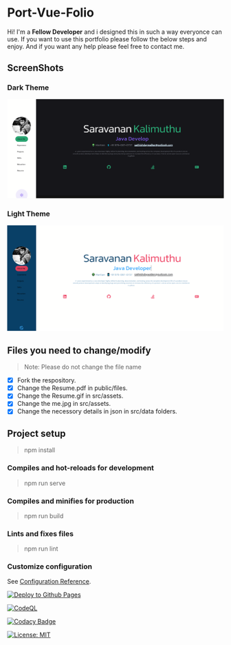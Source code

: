 # Port-Vue-Folio

Hi! I'm a **Fellow Developer** and i designed this in such a way everyonce can use. If you want to use this portfolio please follow the below steps and enjoy. And if you want any help please feel free to contact me.

## ScreenShots
### Dark Theme
![Dark](images/Dark.png)
### Light Theme
![Light](images/Light.png)

## Files you need to change/modify
> Note: Please do not change the file name

- [x] Fork the respository.
- [x] Change the Resume.pdf in public/files. 
- [x] Change the Resume.gif in src/assets.
- [x] Change the me.jpg in src/assets.
- [x] Change the necessory details in json in src/data folders.

## Project setup

> npm install

### Compiles and hot-reloads for development

> npm run serve

### Compiles and minifies for production

> npm run build

### Lints and fixes files

> npm run lint

### Customize configuration
See [Configuration Reference](https://cli.vuejs.org/config/).

[![Deploy to Github Pages](https://github.com/sarvarunajvm/port-vue-folio/actions/workflows/gh-pages-deploy.yml/badge.svg?branch=master)](https://github.com/sarvarunajvm/port-vue-folio/actions/workflows/gh-pages-deploy.yml)

[![CodeQL](https://github.com/sarvarunajvm/port-vue-folio/actions/workflows/codeql-analysis.yml/badge.svg?branch=master)](https://github.com/sarvarunajvm/port-vue-folio/actions/workflows/codeql-analysis.yml)

[![Codacy Badge](https://api.codacy.com/project/badge/Grade/b1e1a4ffddff424e8682f847c5a5a01a)](https://app.codacy.com/gh/sarvarunajvm/port-vue-folio?utm_source=github.com&utm_medium=referral&utm_content=sarvarunajvm/port-vue-folio&utm_campaign=Badge_Grade_Settings)

[![License: MIT](https://img.shields.io/badge/License-MIT-yellow.svg)](https://opensource.org/licenses/MIT)
